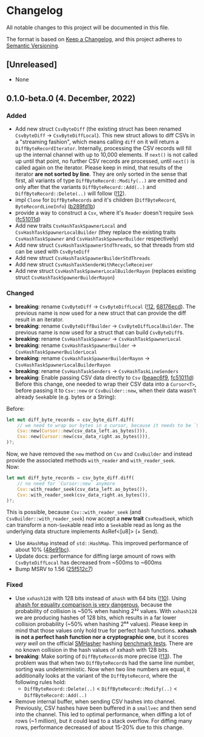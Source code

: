 # Changelog
All notable changes to this project will be documented in this file.

The format is based on [Keep a Changelog](https://keepachangelog.com/en/1.0.0/),
and this project adheres to [Semantic Versioning](https://semver.org/spec/v2.0.0.html).

## [Unreleased]
- None

## 0.1.0-beta.0 (4. December, 2022)

### Added
- Add new struct `CsvByteDiff` (the existing struct has been renamed `CsvByteDiff` -> `CsvByteDiffLocal`).
This new struct allows to diff CSVs in a "streaming fashion", which means calling `diff` on it will return a
`DiffByteRecordIterator`. Internally, processing the CSV records will fill up the internal channel with up to
10,000 elements. If `next()` is not called up until that point, no further CSV records are processed,
until `next()` is called again on the iterator. Please keep in mind, that results of the iterator
__are not sorted by line__.
They are only sorted in the sense that first, all variants of type `DiffByteRecord::Modify(..)` are emitted
and only after that the variants `DiffByteRecord::Add(..)` and `DiffByteRecord::Delete(..)` will follow
([!12](https://gitlab.com/janriemer/csv-diff/-/merge_requests/12)).
- impl `Clone` for `DiffByteRecords` and it's children (`DiffByteRecord`, `ByteRecordLineInfo`) ([b289fd1b](https://gitlab.com/janriemer/csv-diff/-/commit/b289fd1b37ff8f165c1b2f462665b89b2b5b12ec))
- provide a way to construct a `Csv`, where it's `Reader` doesn't require `Seek` ([fc51011d](https://gitlab.com/janriemer/csv-diff/-/commit/fc51011d44a6d6a8859d4fc3870be39f1754c1c2))
- Add new traits `CsvHashTaskSpawnerLocal` and `CsvHashTaskSpawnerLocalBuilder` (they replace the existing traits `CsvHashTaskSpawner` and `CsvHashTaskSpawnerBuilder` respectively)
- Add new struct `CsvHashTaskSpawnerStdThreads`, so that threads from std can be used with `CsvByteDiff`
- Add new struct `CsvHashTaskSpawnerBuilderStdThreads`
- Add new struct `CsvHashTaskSenderWithRecycleReceiver`
- Add new struct `CsvHashTaskSpawnerLocalBuilderRayon` (replaces existing struct `CsvHashTaskSpawnerBuilderRayon`)

### Changed
- __breaking__: rename `CsvByteDiff` -> `CsvByteDiffLocal` ([!12](https://gitlab.com/janriemer/csv-diff/-/merge_requests/12), [68176ecd](https://gitlab.com/janriemer/csv-diff/-/commit/68176ecde4c898a368be36dd9a8a75c2c6b14a89)).
The previous name is now used for a new struct that can provide the diff result in an iterator.
- __breaking__: rename `CsvByteDiffBuilder` -> `CsvByteDiffLocalBuilder`. The previous name is now used for a struct that
can build `CsvByteDiff`s.
- __breaking__: rename `CsvHashTaskSpawner` -> `CsvHashTaskSpawnerLocal`
- __breaking__: rename `CsvHashTaskSpawnerBuilder` -> `CsvHashTaskSpawnerBuilderLocal`
- __breaking__: rename `CsvHashTaskSpawnerBuilderRayon` -> `CsvHashTaskSpawnerLocalBuilderRayon`
- __breaking__: rename `CsvHashTaskSenders` -> `CsvHashTaskLineSenders`
- __breaking__: Enable passing CSV data directly to `Csv` ([beaec6f9](https://gitlab.com/janriemer/csv-diff/-/commit/beaec6f94f0538e0a904af152085cc7f0301cec4), [fc51011d](https://gitlab.com/janriemer/csv-diff/-/commit/fc51011d44a6d6a8859d4fc3870be39f1754c1c2))  
Before this change, one needed to wrap their CSV data into a `Cursor<T>`, before passing it to  `Csv::new` or `CsvBuilder::new`,
when their data wasn't already `Seek`able (e.g. bytes or a String):

Before:
```rust
let mut diff_byte_records = csv_byte_diff.diff(
    // we need to wrap our bytes in a cursor, because it needs to be `Seek`able
    Csv::new(Cursor::new(csv_data_left.as_bytes())),
    Csv::new(Cursor::new(csv_data_right.as_bytes())),
)?;
```
Now, we have removed the `new` method on `Csv` and `CsvBuilder` and instead provide the
associated methods `with_reader` and `with_reader_seek`.  
Now:
```rust
let mut diff_byte_records = csv_byte_diff.diff(
    // no need for `Cursor::new` anymore
    Csv::with_reader_seek(csv_data_left.as_bytes()),
    Csv::with_reader_seek(csv_data_right.as_bytes()),
)?;
```
This is possible, because `Csv::with_reader_seek` (and `CsvBuilder::with_reader_seek`) now accept
a __new trait__ `CsvReadSeek`, which can transform a non-`Seek`able read
into a `Seek`able read as long as the underlying data structure implements
AsRef<[u8]> (+ Send).
- Use `AHashMap` instead of `std::HashMap`. This improved performance of about 10% ([48e91bc](https://gitlab.com/janriemer/csv-diff/-/commit/48e91bc68b0546e1aa193eefc69d3c4184d1c55a)).
- Update docs: performance for diffing large amount of rows with `CsvByteDiffLocal` has decreased from ~500ms to ~600ms
- Bump MSRV to 1.56 ([25f512c7](https://gitlab.com/janriemer/csv-diff/-/commit/25f512c72ceb702f77d35f7588bf71f5c39b96d3))

### Fixed
- Use `xxhash128` with 128 bits instead of `ahash` with 64 bits ([!10](https://gitlab.com/janriemer/csv-diff/-/merge_requests/10)).
Using [ahash for equality comparison is very dangerous](https://users.rust-lang.org/t/using-ahash-non-cryptographic-hash-for-equality-comparison-considered-harmful/71701),
because the probability of collision is ~50% when hashing 2³² values. With `xxhash128`
we are producing hashes of 128 bits, which results in a far lower collision probability (~50% when hashing 2⁶⁴ values).
Please keep in mind that those values only hold true for perfect hash functions. __xxhash is not a perfect hash
function nor a cryptographic one__, but it scores _very well_ on the official [SMHasher](https://github.com/aappleby/smhasher) hashing [benchmark tests](https://github.com/rurban/smhasher).
There are no known collision in the hash values of xxhash with 128 bits.
- __breaking__: Make sorting of `DiffByteRecord`s more precise ([!13](https://gitlab.com/janriemer/csv-diff/-/merge_requests/13)).
The problem was that when two `DiffByteRecord`s had the same line number, sorting was undeterministic.
Now when two line numbers are equal, it additionally looks at the variant of the `DiffByteRecord`, where the following rules hold:
    - `DiffByteRecord::Delete(..)` < `DiffByteRecord::Modify(..)` < `DiffByteRecord::Add(..)`
- Remove internal buffer, when sending CSV hashes into channel. Previously, CSV hashes
have been buffered in a `smallvec` and then send into the channel. This led to optimal
performance, when diffing a lot of rows (~1 million), but it could lead to a stack overflow.
For diffing many rows, performance decreased of about 15-20% due to this change.